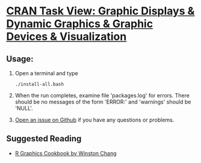 # [CRAN Task View: Graphic Displays & Dynamic Graphics & Graphic Devices & Visualization](http://cran.r-project.org/web/views/Graphics.html)

## Usage:

1. Open a terminal and type

	```
	./install-all.bash
	```
1. When the run completes, examine file 'packages.log' for errors. There should be no messages of the form 'ERROR:' and 'warnings' should be 'NULL'.
1. [Open an issue on Github](https://github.com/znmeb/Computational-Journalism-Publishers-Workbench/issues/new) if you have any questions or problems.

## Suggested Reading
* [R Graphics Cookbook by Winston Chang](http://j.mp/XXLJBe)
